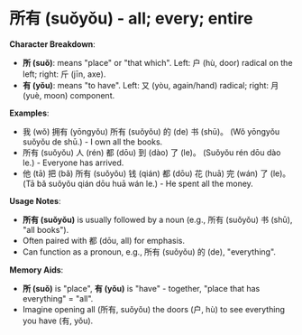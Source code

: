 # **所有 (suǒyǒu) - all; every; entire**

**Character Breakdown**:  
- **所 (suǒ)**: means "place" or "that which". Left: 户 (hù, door) radical on the left; right: 斤 (jīn, axe).  
- **有 (yǒu)**: means "to have". Left: 又 (yòu, again/hand) radical; right: 月 (yuè, moon) component.

**Examples**:  
- 我 (wǒ) 拥有 (yōngyǒu) 所有 (suǒyǒu) 的 (de) 书 (shū)。 (Wǒ yōngyǒu suǒyǒu de shū.) - I own all the books.  
- 所有 (suǒyǒu) 人 (rén) 都 (dōu) 到 (dào) 了 (le)。 (Suǒyǒu rén dōu dào le.) - Everyone has arrived.  
- 他 (tā) 把 (bǎ) 所有 (suǒyǒu) 钱 (qián) 都 (dōu) 花 (huā) 完 (wán) 了 (le)。 (Tā bǎ suǒyǒu qián dōu huā wán le.) - He spent all the money.

**Usage Notes**:  
- **所有 (suǒyǒu)** is usually followed by a noun (e.g., 所有 (suǒyǒu) 书 (shū), "all books").  
- Often paired with 都 (dōu, all) for emphasis.  
- Can function as a pronoun, e.g., 所有 (suǒyǒu) 的 (de), "everything".

**Memory Aids**:  
- **所 (suǒ)** is "place", **有 (yǒu)** is "have" - together, "place that has everything" = "all".  
- Imagine opening all (所有, suǒyǒu) the doors (户, hù) to see everything you have (有, yǒu).